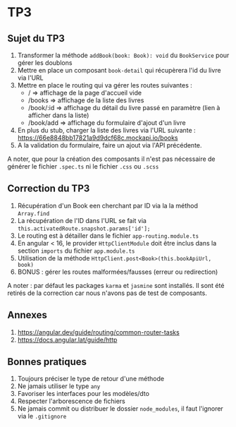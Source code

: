 # TP3

## Sujet du TP3

1. Transformer la méthode `addBook(book: Book): void` du `BookService` pour gérer les doublons
2. Mettre en place un composant `book-detail` qui récupèrera l'id du livre via l'URL
3. Mettre en place le routing qui va gérer les routes suivantes :
    - / => affichage de la page d'accueil vide
    - /books => affichage de la liste des livres
    - /book/:id => affichage du détail du livre passé en paramètre (lien à afficher dans la liste)
    - /book/add => affichage du formulaire d'ajout d'un livre
4. En plus du stub, charger la liste des livres via l'URL suivante : https://66e8848bb17821a9d9dcf68c.mockapi.io/books
5. A la validation du formulaire, faire un ajout via l'API précédente.

A noter, que pour la création des composants il n'est pas nécessaire de générer le fichier `.spec.ts` ni le fichier `.css` ou `.scss`

## Correction du TP3

1. Récupération d'un Book een cherchant par ID via la la méthod `Array.find`
2. La récupération de l'ID dans l'URL se fait via `this.activatedRoute.snapshot.params['id'];`
3. Le routing est à détailler dans le fichier `app-routing.module.ts`
4. En angular < 16, le provider `HttpClientModule` doit être inclus dans la section `imports` du fichier `app.module.ts`
5. Utilisation de la méthode `HttpClient.post<Book>(this.bookApiUrl, book)`
6. BONUS : gérer les routes malformées/fausses (erreur ou redirection)

A noter : par défaut les packages `karma` et `jasmine` sont installés. Il sont été retirés de la correction car nous n'avons pas de test de composants.

## Annexes

1. https://angular.dev/guide/routing/common-router-tasks
2. https://docs.angular.lat/guide/http

## Bonnes pratiques

1. Toujours préciser le type de retour d'une méthode
2. Ne jamais utiliser le type `any`
3. Favoriser les interfaces pour les modèles/dto
4. Respecter l'arborescence de fichiers
5. Ne jamais commit ou distribuer le dossier `node_modules`, il faut l'ignorer via le `.gitignore`